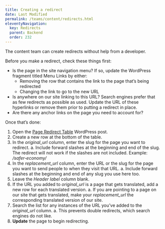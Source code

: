 ```yaml
---
title: Creating a redirect
date: Last Modified 
permalink: /teams/content/redirects.html
eleventyNavigation:
  key: Redirects
  parent: Backend
  order: 232
---
```


The content team can create redirects without help from a developer.

Before you make a redirect, check these things first:

* Is the page in the site navigation menu? If so, update the WordPress fragment titled Menu Links by either:
  * Removing the row that contains the link to the page that’s being redirected
  * Changing the link to go to the new URL
* Is anywhere on our site linking to this URL? Search engines prefer that as few redirects as possible as used. Update the URL of these hyperlinks or remove them prior to putting a redirect in place.
* Are there any anchor links on the page you need to account for?

Once that’s done:

1. Open the [Page Redirect Table](https://as-go-covid19-d-001.azurewebsites.net/wp-admin/post.php?post=1933&action=edit) WordPress post.
2. Create a new row at the bottom of the table.
3. In the _original_url_ column, enter the slug for the page you want to redirect.
  a. Include forward slashes at the beginning and end of the slug. The redirect will not work if the slashes are not included. Example: _/safer-economy/_
4. In the _replacement_url_ column, enter the URL or the slug for the page you want to send people to when they visit that URL.
  a. Include forward slashes at the beginning and end of any slug you use here too.
5. Leave the _Header label_ column blank.
6. If the URL you added to _original_url_ is a page that gets translated, add a new row for each translated version.
  a. If you are pointing to a page on our site that gets translated, make your _replacement_url_ the corresponding translated version of our site.
7. Search the list for any instances of the URL you’ve added to the _original_url_ column.
  a. This prevents double redirects, which search engines do not like.
8. **Update** the page to begin redirecting.
